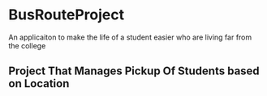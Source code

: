 # BusRouteProject
An applicaiton to make the life of a student easier who are living far from the college
<h2> Project That Manages Pickup Of Students based on Location </h2>
